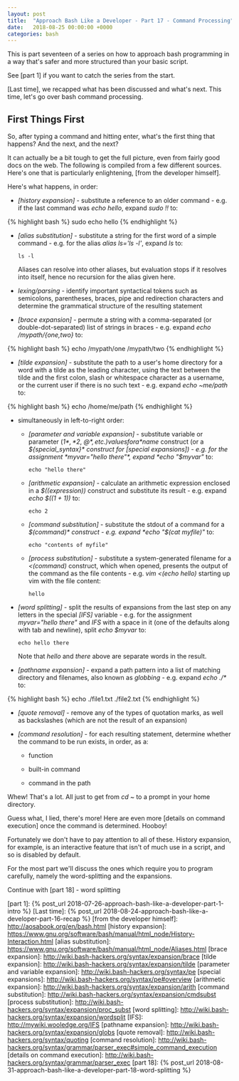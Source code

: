 ```yaml
---
layout: post
title:  "Approach Bash Like a Developer - Part 17 - Command Processing"
date:   2018-08-25 00:00:00 +0000
categories: bash
---
```


This is part seventeen of a series on how to approach bash programming
in a way that's safer and more structured than your basic script.

See [part 1] if you want to catch the series from the start.

[Last time], we recapped what has been discussed and what's next.  This
time, let's go over bash command processing.

First Things First
------------------

So, after typing a command and hitting enter, what's the first thing
that happens?  And the next, and the next?

It can actually be a bit tough to get the full picture, even from fairly
good docs on the web.  The following is compiled from a few different
sources.  Here's one that is particularly enlightening, [from the
developer himself].

Here's what happens, in order:

-   *[history expansion]* - substitute a reference to an older command -
    e.g. if the last command was *echo hello*, expand *sudo !!* to:

{% highlight bash %}
sudo echo hello
{% endhighlight %}

-   *[alias substitution]* - substitute a string for the first word of a
    simple command - e.g. for the alias *alias ls='ls -l'*, expand *ls*
    to:

        ls -l

    Aliases can resolve into other aliases, but evaluation stops if it
    resolves into itself, hence no recursion for the alias given here.

-   *lexing/parsing* - identify important syntactical tokens such as
    semicolons, parentheses, braces, pipe and redirection characters and
    determine the grammatical structure of the resulting statement

-   *[brace expansion]* - permute a string with a comma-separated (or
    double-dot-separated) list of strings in braces - e.g. expand *echo
    /mypath/{one,two}* to:

{% highlight bash %}
echo /mypath/one /mypath/two
{% endhighlight %}

-   *[tilde expansion]* - substitute the path to a user's home directory
    for a word with a tilde as the leading character, using the text
    between the tilde and the first colon, slash or whitespace character
    as a username, or the current user if there is no such text - e.g.
    expand *echo ~me/path* to:

{% highlight bash %}
echo /home/me/path
{% endhighlight %}

-   simultaneously in left-to-right order:

    -   *[parameter and variable expansion]* - substitute variable or
        parameter (*$1*, *$2*, *$@*, etc.) values for a *$name*
        construct (or a *${special_syntax}* construct for [special
        expansions]) - e.g.  for the assignment *myvar="hello there"*,
        expand *echo "$myvar"* to:

            echo "hello there"

    -   *[arithmetic expansion]* - calculate an arithmetic expression
        enclosed in a *$((expression))* construct and substitute its
        result - e.g. expand *echo $((1 + 1))* to:

            echo 2

    -   *[command substitution]* - substitute the stdout of a command
        for a *$(command)* construct - e.g. expand *echo "$(cat
        myfile)"* to:

            echo "contents of myfile"

    -   *[process substitution]* - substitute a system-generated
        filename for a *<(command)* construct, which when opened,
        presents the output of the command as the file contents - e.g.
        *vim <(echo hello)* starting up vim with the file content:

            hello

-   *[word splitting]* - split the results of expansions from the last
    step on any letters in the special *[IFS]* variable - e.g.  for the
    assignment *myvar="hello there"* and *IFS* with a space in it (one
    of the defaults along with tab and newline), split *echo $myvar* to:

        echo hello there

    Note that *hello* and *there* above are separate words in the
    result.

-   *[pathname expansion]* - expand a path pattern into a list of
    matching directory and filenames, also known as *globbing* - e.g.
    expand *echo ./\** to:

{% highlight bash %}
echo ./file1.txt ./file2.txt
{% endhighlight %}

-   *[quote removal]* - remove any of the types of quotation marks, as
    well as backslashes (which are not the result of an expansion)

-   *[command resolution]* - for each resulting statement, determine
    whether the command to be run exists, in order, as a:

      -   function

      -   built-in command

      -   command in the path

Whew!  That's a lot.  All just to get from *cd ~* to a prompt in your
home directory.

Guess what, I lied, there's more!  Here are even more [details on command
execution] once the command is determined.  Hooboy!

Fortunately we don't have to pay attention to all of these.  History
expansion, for example, is an interactive feature that isn't of much use
in a script, and so is disabled by default.

For the most part we'll discuss the ones which require you to program
carefully, namely the word-splitting and the expansions.

Continue with [part 18] - word splitting

  [part 1]:       {% post_url 2018-07-26-approach-bash-like-a-developer-part-1-intro                      %}
  [Last time]:    {% post_url 2018-08-24-approach-bash-like-a-developer-part-16-recap                     %}
  [from the developer himself]: http://aosabook.org/en/bash.html
  [history expansion]: https://www.gnu.org/software/bash/manual/html_node/History-Interaction.html
  [alias substitution]: https://www.gnu.org/software/bash/manual/html_node/Aliases.html
  [brace expansion]: http://wiki.bash-hackers.org/syntax/expansion/brace
  [tilde expansion]: http://wiki.bash-hackers.org/syntax/expansion/tilde
  [parameter and variable expansion]: http://wiki.bash-hackers.org/syntax/pe
  [special expansions]: http://wiki.bash-hackers.org/syntax/pe#overview
  [arithmetic expansion]: http://wiki.bash-hackers.org/syntax/expansion/arith
  [command substitution]: http://wiki.bash-hackers.org/syntax/expansion/cmdsubst
  [process substitution]: http://wiki.bash-hackers.org/syntax/expansion/proc_subst
  [word splitting]: http://wiki.bash-hackers.org/syntax/expansion/wordsplit
  [IFS]: http://mywiki.wooledge.org/IFS
  [pathname expansion]: http://wiki.bash-hackers.org/syntax/expansion/globs
  [quote removal]: http://wiki.bash-hackers.org/syntax/quoting
  [command resolution]: http://wiki.bash-hackers.org/syntax/grammar/parser_exec#simple_command_execution
  [details on command execution]: http://wiki.bash-hackers.org/syntax/grammar/parser_exec
  [part 18]:      {% post_url 2018-08-31-approach-bash-like-a-developer-part-18-word-splitting            %}
